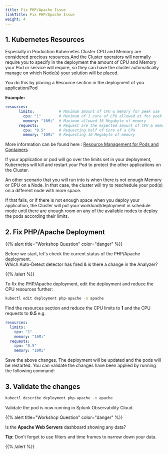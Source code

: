 ```yaml
---
title: Fix PHP/Apache Issue
linkTitle: Fix PHP/Apache Issue
weight: 4
---
```

## 1. Kubernetes Resources

Especially in Production Kubernetes Cluster CPU and Memory are considered precious resources.And  the Cluster operators will normally require you to specify in the deployment the amount of CPU and Memory your Pod or service will require, so they can have the cluster automatically manage on which Node(s) your solution will be placed.

You do this by placing a  Resource section in the deployment of you application/Pod

**Example:**

``` yaml
resources:
      limits:           # Maximum amount of CPU & memory for peek use
        cpu: "1"        # Maximum of 1 core of CPU allowed at for peek use
        memory: "16Mi"  # Maximum allowed 16 Megabyte of memory
      requests:         # Request are the expected amount of CPU & memory for normal use
        cpu: "0.5"      # Requesting half of Core of a CPU
        memory: "10Mi"  # Requesting 10 Megabyte of memory
```

More information can be found here : [Resource Management for Pods and Containers](https://kubernetes.io/docs/concepts/configuration/manage-resources-containers/)

If your application or pod will go over the limits set in your deployment, Kubernetes will kill and restart your Pod to protect the other applications on the Cluster.

An other scenario that you will run into is when there is not enough Memory or CPU on a Node. In that case, the cluster will try to reschedule your pod(s) on a different node with more space.

If that fails, or if there is not enough space when you deploy your application, the Cluster will put your workload/deployment in schedule mode until there are enough room on any of the available nodes to deploy the pods according their limits.

## 2. Fix PHP/Apache Deployment

{{% alert title="Workshop Question" color="danger" %}}

Before we start, let's check the current status of the PHP/Apache deployment.</br>
Which Auto-Detect detector has fired & is there a change in the Analyzer?

{{% /alert %}}

To fix the PHP/Apache deployment, edit the deployment and reduce the CPU resources further:

```bash
kubectl edit deployment php-apache -n apache
```

Find the resources section and reduce the CPU limits to **1** and the CPU requests to **0.5** e.g.

``` yaml
resources:
  limits:
    cpu: "1"
    memory: "16Mi"
  requests:
    cpu: "0.5"
    memory: "10Mi"
```

Save the above changes. The deployment will be updated and the pods will be restarted. You can validate the changes have been applied by running the following command:

## 3. Validate the changes

``` bash
kubectl describe deployment php-apache -n apache
```

Validate the pod is now running in Splunk Observability Cloud.

{{% alert title="Workshop Question" color="danger" %}}

Is the **Apache Web Servers** dashboard showing any data?

**Tip:** Don't forget to use filters and time frames to narrow down your data.

{{% /alert %}}

